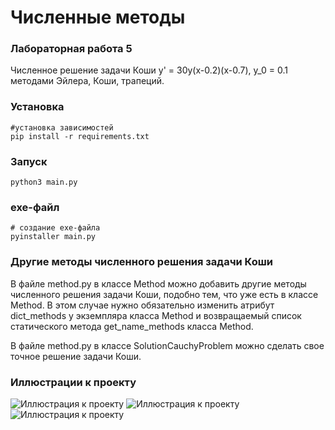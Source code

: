 # Численные методы

### Лабораторная работа 5

Численное решение задачи Коши y' = 30y(x-0.2)(x-0.7), y_0 = 0.1 методами Эйлера, Коши, трапеций.

### Установка

```
#установка зависимостей
pip install -r requirements.txt
```

### Запуск

```
python3 main.py
```

### exe-файл

```
# создание exe-файла
pyinstaller main.py
```

### Другие методы численного решения задачи Коши

В файле method.py в классе Method можно добавить другие методы численного решения задачи Коши, подобно тем, что уже есть в классе Method. В этом случае нужно обязательно изменить атрибут dict_methods у экземпляра класса Method и возвращаемый список статического метода get_name_methods класса Method.

В файле method.py в классе SolutionCauchyProblem можно сделать свое точное решение задачи Коши.

### Иллюстрации к проекту
![Иллюстрация к проекту](https://github.com/ArtemBiliksin/Numerical-methods-lab-5/blob/master/Imeges/image1.png)
![Иллюстрация к проекту](https://github.com/ArtemBiliksin/Numerical-methods-lab-5/blob/master/Imeges/image2.png)
![Иллюстрация к проекту](https://github.com/ArtemBiliksin/Numerical-methods-lab-5/blob/master/Imeges/image3.png)
